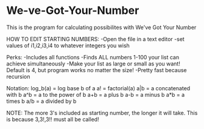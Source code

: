 # We-ve-Got-Your-Number
This is the program for calculating possibilites with We've Got Your Number

HOW TO EDIT STARTING NUMBERS:
-Open the file in a text editor
-set values of i1,i2,i3,i4 to whatever integers you wish

Perks:
 -Includes all functions
 -Finds ALL numbers 1-100 your list can achieve simultaneously
 -Make your list as large or small as you want! Default is 4, but program works no matter the size!
 -Pretty fast because recursion

Notation:
 log_b(a) = log base b of a
 a! = factorial(a)
 a|b = a concatenated with b
 a^b = a to the power of b
 a+b = a plus b
 a-b = a minus b
 a*b = a times b
 a/b = a divided by b
 
 NOTE: The more 3's included as starting number, the longer it will take. This is because 3,3!,3!! must all be called!
